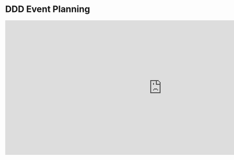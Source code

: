 # DDD Event Planning

<div align="center">
    <iframe src="https://miro.com/app/live-embed/uXjVMeSyURs=/?moveToViewport=-5296,-5272,22490,10621&embedId=588692552565" scrolling="no" allow="fullscreen; clipboard-read; clipboard-write" allowfullscreen width="1000" height="432" frameborder="0"></iframe>
</div>

